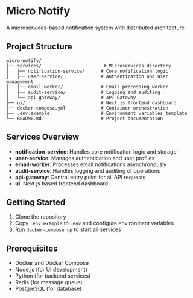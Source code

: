 # Micro Notify

A microservices-based notification system with distributed architecture.

## Project Structure

```
micro-notify/
├── services/                       # Microservices directory
│   ├── notification-service/      # Core notification logic
│   ├── user-service/              # Authentication and user management
│   ├── email-worker/              # Email processing worker
│   ├── audit-service/             # Logging and auditing
│   └── api-gateway/               # API Gateway
├── ui/                            # Next.js frontend dashboard
├── docker-compose.yml             # Container orchestration
├── .env.example                   # Environment variables template
└── README.md                      # Project documentation
```

## Services Overview

- **notification-service**: Handles core notification logic and storage
- **user-service**: Manages authentication and user profiles
- **email-worker**: Processes email notifications asynchronously
- **audit-service**: Handles logging and auditing of operations
- **api-gateway**: Central entry point for all API requests
- **ui**: Next.js based frontend dashboard

## Getting Started

1. Clone the repository
2. Copy `.env.example` to `.env` and configure environment variables
3. Run `docker-compose up` to start all services

## Prerequisites

- Docker and Docker Compose
- Node.js (for UI development)
- Python (for backend services)
- Redis (for message queue)
- PostgreSQL (for database)
